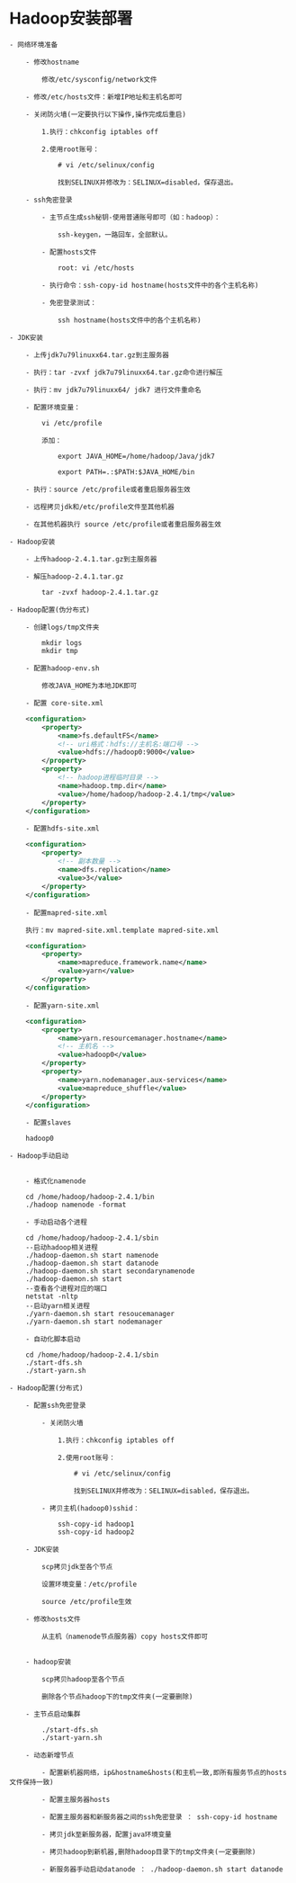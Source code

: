 # Hadoop安装部署

	- 网络环境准备
	
		- 修改hostname
		
			修改/etc/sysconfig/network文件
			
		- 修改/etc/hosts文件：新增IP地址和主机名即可
		
		- 关闭防火墙(一定要执行以下操作,操作完成后重启)
		
			1.执行：chkconfig iptables off
			
			2.使用root账号：
			
				# vi /etc/selinux/config					
			
				找到SELINUX并修改为：SELINUX=disabled，保存退出。
		
		- ssh免密登录
		
			- 主节点生成ssh秘钥-使用普通账号即可（如：hadoop）：
				
				ssh-keygen，一路回车，全部默认。
			
			- 配置hosts文件
				
				root: vi /etc/hosts
			
			- 执行命令：ssh-copy-id hostname(hosts文件中的各个主机名称)
				
			- 免密登录测试：
			
				ssh hostname(hosts文件中的各个主机名称)				

	- JDK安装
	
		- 上传jdk7u79linuxx64.tar.gz到主服务器
		 
		- 执行：tar -zvxf jdk7u79linuxx64.tar.gz命令进行解压
		
		- 执行：mv jdk7u79linuxx64/ jdk7 进行文件重命名
		
		- 配置环境变量：
		
			vi /etc/profile
			
			添加：
			
				export JAVA_HOME=/home/hadoop/Java/jdk7
				
				export PATH=.:$PATH:$JAVA_HOME/bin
				
		- 执行：source /etc/profile或者重启服务器生效
		
		- 远程拷贝jdk和/etc/profile文件至其他机器
		
		- 在其他机器执行 source /etc/profile或者重启服务器生效
		
	- Hadoop安装
	
		- 上传hadoop-2.4.1.tar.gz到主服务器
		
		- 解压hadoop-2.4.1.tar.gz
		
			tar -zvxf hadoop-2.4.1.tar.gz
			
	- Hadoop配置(伪分布式)
	
		- 创建logs/tmp文件夹
		
			mkdir logs
			mkdir tmp
			
		- 配置hadoop-env.sh
		
			修改JAVA_HOME为本地JDK即可
			
		- 配置 core-site.xml
		
```xml
	<configuration>
		<property>
			<name>fs.defaultFS</name>
			<!-- uri格式：hdfs://主机名:端口号 -->
			<value>hdfs://hadoop0:9000</value>
		</property>
		<property>
			<!-- hadoop进程临时目录 -->
			<name>hadoop.tmp.dir</name>
			<value>/home/hadoop/hadoop-2.4.1/tmp</value>
		</property>
	</configuration>
```
		
		- 配置hdfs-site.xml
		
```xml
	<configuration>
		<property>
			<!-- 副本数量 -->
			<name>dfs.replication</name>					
			<value>3</value>
		</property>
	</configuration>
```
		
		- 配置mapred-site.xml
		
		执行：mv mapred-site.xml.template mapred-site.xml
		
```xml
	<configuration>
		<property>
			<name>mapreduce.framework.name</name>					
			<value>yarn</value>
		</property>
	</configuration>
```
		
		- 配置yarn-site.xml		
		
```xml
	<configuration>
		<property>
			<name>yarn.resourcemanager.hostname</name>
			<!-- 主机名 -->					
			<value>hadoop0</value>
		</property>
		<property>
			<name>yarn.nodemanager.aux-services</name>					
			<value>mapreduce_shuffle</value>
		</property>
	</configuration>
```
		
		- 配置slaves	
		
```
	hadoop0
```
	
	- Hadoop手动启动
	
	
		- 格式化namenode
		
```
	cd /home/hadoop/hadoop-2.4.1/bin
	./hadoop namenode -format
```
	
		- 手动启动各个进程
		
```
	cd /home/hadoop/hadoop-2.4.1/sbin
	--启动hadoop相关进程
	./hadoop-daemon.sh start namenode
	./hadoop-daemon.sh start datanode
	./hadoop-daemon.sh start secondarynamenode
	./hadoop-daemon.sh start
	--查看各个进程对应的端口
	netstat -nltp
	--启动yarn相关进程
	./yarn-daemon.sh start resoucemanager
	./yarn-daemon.sh start nodemanager
```
		
		- 自动化脚本启动
		
```
	cd /home/hadoop/hadoop-2.4.1/sbin
	./start-dfs.sh
	./start-yarn.sh
```
	
	- Hadoop配置(分布式)
	
		- 配置ssh免密登录
		
			- 关闭防火墙
		
				1.执行：chkconfig iptables off
			
				2.使用root账号：
				
					# vi /etc/selinux/config					
				
					找到SELINUX并修改为：SELINUX=disabled，保存退出。

			- 拷贝主机(hadoop0)sshid：
			
				ssh-copy-id hadoop1
				ssh-copy-id hadoop2
				
		- JDK安装

			scp拷贝jdk至各个节点
			
			设置环境变量：/etc/profile
			
			source /etc/profile生效
			
		- 修改hosts文件

			从主机（namenode节点服务器）copy hosts文件即可
			
			
		- hadoop安装
		
			scp拷贝hadoop至各个节点
			
			删除各个节点hadoop下的tmp文件夹(一定要删除)
			
		- 主节点启动集群
		
			./start-dfs.sh
			./start-yarn.sh
			
		- 动态新增节点
		
			- 配置新机器网络，ip&hostname&hosts(和主机一致,即所有服务节点的hosts文件保持一致)
			
			- 配置主服务器hosts
			
			- 配置主服务器和新服务器之间的ssh免密登录 ： ssh-copy-id hostname
			
			- 拷贝jdk至新服务器，配置java环境变量
			
			- 拷贝hadoop到新机器,删除hadoop目录下的tmp文件夹(一定要删除)
			
			- 新服务器手动启动datanode ： ./hadoop-daemon.sh start datanode
